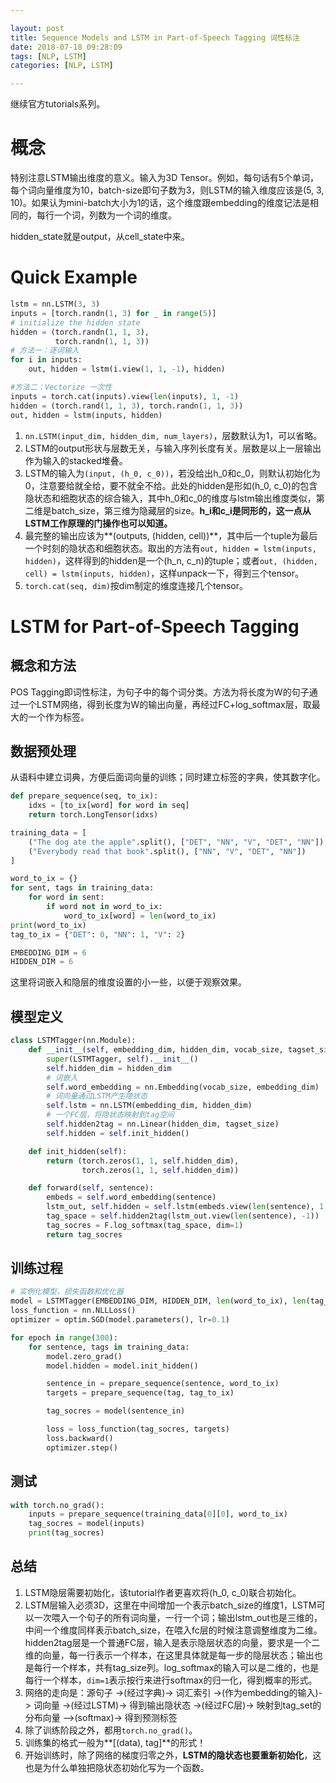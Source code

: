 ```yaml
---

layout: post
title: Sequence Models and LSTM in Part-of-Speech Tagging 词性标注
date: 2018-07-18 09:28:09
tags: [NLP, LSTM]
categories: [NLP, LSTM]

---
```


继续官方tutorials系列。

# 概念

特别注意LSTM输出维度的意义。输入为3D Tensor。例如，每句话有5个单词，每个词向量维度为10，batch-size即句子数为3，则LSTM的输入维度应该是(5, 3, 10)。如果认为mini-batch大小为1的话，这个维度跟embedding的维度记法是相同的，每行一个词，列数为一个词的维度。

hidden_state就是output，从cell_state中来。

# Quick Example

```python
lstm = nn.LSTM(3, 3)
inputs = [torch.randn(1, 3) for _ in range(5)]
# initialize the hidden state
hidden = (torch.randn(1, 1, 3),
		  torch.randn(1, 1, 3))
# 方法一：逐词输入
for i in inputs:
	out, hidden = lstm(i.view(1, 1, -1), hidden)

#方法二：Vectorize 一次性
inputs = torch.cat(inputs).view(len(inputs), 1, -1)
hidden = (torch.rand(1, 1, 3), torch.randn(1, 1, 3))
out, hidden = lstm(inputs, hidden)
```

1. `nn.LSTM(input_dim, hidden_dim, num_layers)`，层数默认为1，可以省略。
2. LSTM的output形状与层数无关，与输入序列长度有关。层数是以上一层输出作为输入的stacked堆叠。
3. LSTM的输入为`(input, (h_0, c_0))`，若没给出h_0和c_0，则默认初始化为0，注意要给就全给，要不就全不给。此处的hidden是形如(h_0, c_0)的包含隐状态和细胞状态的综合输入，其中h_0和c_0的维度与lstm输出维度类似，第二维是batch_size，第三维为隐藏层的size。**h_i和c_i是同形的，这一点从LSTM工作原理的门操作也可以知道。**
4. 最完整的输出应该为**(outputs, (hidden, cell))**，其中后一个tuple为最后一个时刻的隐状态和细胞状态。取出的方法有`out, hidden = lstm(inputs, hidden)`，这样得到的hidden是一个(h_n, c_n)的tuple；或者`out, (hidden, cell) = lstm(inputs, hidden)`，这样unpack一下，得到三个tensor。
5. `torch.cat(seq, dim)`按dim制定的维度连接几个tensor。

# LSTM for Part-of-Speech Tagging

## 概念和方法

POS Tagging即词性标注，为句子中的每个词分类。方法为将长度为W的句子通过一个LSTM网络，得到长度为W的输出向量，再经过FC+log_softmax层，取最大的一个作为标签。

## 数据预处理
从语料中建立词典，方便后面词向量的训练；同时建立标签的字典，使其数字化。
```python
def prepare_sequence(seq, to_ix):
	idxs = [to_ix[word] for word in seq]
	return torch.LongTensor(idxs)

training_data = [
    ("The dog ate the apple".split(), ["DET", "NN", "V", "DET", "NN"]),
    ("Everybody read that book".split(), ["NN", "V", "DET", "NN"])
]

word_to_ix = {}
for sent, tags in training_data:
	for word in sent:
		if word not in word_to_ix:
			word_to_ix[word] = len(word_to_ix)
print(word_to_ix)
tag_to_ix = {"DET": 0, "NN": 1, "V": 2}

EMBEDDING_DIM = 6
HIDDEN_DIM = 6
```

这里将词嵌入和隐层的维度设置的小一些，以便于观察效果。

## 模型定义

```python
class LSTMTagger(nn.Module):
	def __init__(self, embedding_dim, hidden_dim, vocab_size, tagset_size):
		super(LSTMTagger, self).__init__()
		self.hidden_dim = hidden_dim
		# 词嵌入
		self.word_embedding = nn.Embedding(vocab_size, embedding_dim)
		# 词向量通过LSTM产生隐状态
		self.lstm = nn.LSTM(embedding_dim, hidden_dim)
		# 一个FC层，将隐状态映射到tag空间
		self.hidden2tag = nn.Linear(hidden_dim, tagset_size)
		self.hidden = self.init_hidden()

	def init_hidden(self):
		return (torch.zeros(1, 1, self.hidden_dim),
				torch.zeros(1, 1, self.hidden_dim))

	def forward(self, sentence):
		embeds = self.word_embedding(sentence)
		lstm_out, self.hidden = self.lstm(embeds.view(len(sentence), 1, -1), self.hidden)
		tag_space = self.hidden2tag(lstm_out.view(len(sentence), -1))
		tag_socres = F.log_softmax(tag_space, dim=1)
		return tag_socres
```

## 训练过程
```python
# 实例化模型，损失函数和优化器
model = LSTMTagger(EMBEDDING_DIM, HIDDEN_DIM, len(word_to_ix), len(tag_to_ix))
loss_function = nn.NLLLoss()
optimizer = optim.SGD(model.parameters(), lr=0.1)

for epoch in range(300):
	for sentence, tags in training_data:
		model.zero_grad()
		model.hidden = model.init_hidden()

		sentence_in = prepare_sequence(sentence, word_to_ix)
		targets = prepare_sequence(tag, tag_to_ix)

		tag_socres = model(sentence_in)

		loss = loss_function(tag_socres, targets)
		loss.backward()
		optimizer.step()
```

## 测试

```python
with torch.no_grad():
	inputs = prepare_sequence(training_data[0][0], word_to_ix)
	tag_socres = model(inputs)
	print(tag_socres)
```

## 总结
1. LSTM隐层需要初始化，该tutorial作者更喜欢将(h_0, c_0)联合初始化。
2. LSTM层输入必须3D，这里在中间增加一个表示batch_size的维度1，LSTM可以一次喂入一个句子的所有词向量，一行一个词；输出lstm_out也是三维的，中间一个维度同样表示batch_size，在喂入fc层的时候注意调整维度为二维。hidden2tag层是一个普通FC层，输入是表示隐层状态的向量，要求是一个二维的向量，每一行表示一个样本，在这里具体就是每一步的隐层状态；输出也是每行一个样本，共有tag_size列。log_softmax的输入可以是二维的，也是每行一个样本，`dim=1`表示按行来进行softmax的归一化，得到概率的形式。
2. 网络的走向是：源句子 ->(经过字典)-> 词汇索引 ->(作为embedding的输入)-> 词向量 ->(经过LSTM)-> 得到输出隐状态 ->(经过FC层)-> 映射到tag_set的分布向量 —>(softmax)-> 得到预测标签
4. 除了训练阶段之外，都用`torch.no_grad()`。
5. 训练集的格式一般为**[(data), tag]**的形式！
6. 开始训练时，除了网络的梯度归零之外，**LSTM的隐状态也要重新初始化**，这也是为什么单独把隐状态初始化写为一个函数。
